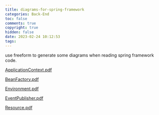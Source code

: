 ```yaml
---
title: diagrams-for-spring-framework
categories: Back-End
toc: false
comments: true
copyright: true
hidden: false
date: 2023-02-24 10:12:53
tags:
---
```


use freeform to generate some diagrams when reading spring framework code.

<!--more-->

[ApplicationContext.pdf](https://github.com/mjd507/mjd507.github.io/files/10820059/ApplicationContext.pdf)

[BeanFactory.pdf](https://github.com/mjd507/mjd507.github.io/files/10820212/BeanFactory.pdf)

[Environment.pdf](https://github.com/mjd507/mjd507.github.io/files/10820217/Environment.pdf)

[EventPublisher.pdf](https://github.com/mjd507/mjd507.github.io/files/10820221/EventPublisher.pdf)

[Resource.pdf](https://github.com/mjd507/mjd507.github.io/files/10820224/Resource.pdf)


